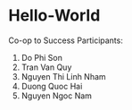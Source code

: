 # Hello-World
Co-op to Success
Participants:
1. Do Phi Son
2. Tran Van Quy
3. Nguyen Thi Linh Nham
4. Duong Quoc Hai
5. Nguyen Ngoc Nam
